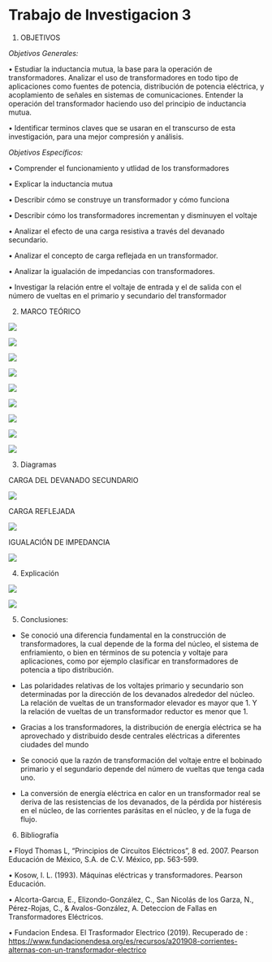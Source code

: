 # Trabajo de Investigacion 3

1. OBJETIVOS

_Objetivos Generales:_

• Estudiar la inductancia mutua, la base para la operación de transformadores. Analizar el uso de transformadores en todo tipo de aplicaciones como fuentes de potencia, distribución de potencia eléctrica, y acoplamiento de señales en sistemas de comunicaciones. Entender la operación del transformador haciendo uso del principio de inductancia mutua. 

• Identificar terminos claves que se usaran en el transcurso de esta investigación, para una mejor compresión y análisis. 

_Objetivos Específicos:_

• Comprender el funcionamiento y utlidad de los transformadores 

• Explicar la inductancia mutua
 
• Describir cómo se construye un transformador y cómo funciona

• Describir cómo los transformadores incrementan y disminuyen el voltaje

•	Analizar el efecto de una carga resistiva a través del devanado secundario.

•	Analizar el concepto de carga reflejada en un transformador.

•	Analizar la igualación de impedancias con transformadores.

• Investigar la relación entre el voltaje de entrada y el de salida con el número de vueltas en el
primario y secundario del transformador


2. MARCO TEÓRICO

![](img/marco1.1.jpg)

![](img/marco1.2.jpg)

![](img/marco1.3.jpg)

![](https://github.com/andressanttos/Trabajo-de-Investigacion-3/blob/main/img/MARCO%20TEORICO%204.png)

![](https://github.com/andressanttos/Trabajo-de-Investigacion-3/blob/main/img/MARCO%20TEORICO%205.png)

![](https://github.com/andressanttos/Trabajo-de-Investigacion-3/blob/main/img/MARCO%20TEORICO%206.png)

![](https://github.com/andressanttos/Trabajo-de-Investigacion-3/blob/main/img/MARCO%20TEORICO%207.png)

![](https://github.com/andressanttos/Trabajo-de-Investigacion-3/blob/main/img/MARCO%20TEORICO%208.png)

![](https://github.com/andressanttos/Trabajo-de-Investigacion-3/blob/main/img/MARCO%20TEORICO%209.png)

3. Diagramas

CARGA DEL DEVANADO SECUNDARIO

![](https://github.com/andressanttos/Trabajo-de-Investigacion-3/blob/main/img/diagrama%204.png)

CARGA REFLEJADA

![](https://github.com/andressanttos/Trabajo-de-Investigacion-3/blob/main/img/diagrama%205.png)

IGUALACIÓN DE IMPEDANCIA

![](https://github.com/andressanttos/Trabajo-de-Investigacion-3/blob/main/img/diagrama%206.png)


4. Explicación

![](https://github.com/andressanttos/Trabajo-de-Investigacion-3/blob/main/img/EJERCICIO1.png)

![](https://github.com/andressanttos/Trabajo-de-Investigacion-3/blob/main/img/EJERCICIO2.png)


5. Conclusiones:
  
-	Se conoció una diferencia fundamental en la construcción de transformadores, la cual depende de la forma del núcleo, el sistema de enfriamiento, o bien en términos de su potencia y voltaje para aplicaciones, como por ejemplo clasificar en transformadores de potencia a tipo distribución. 

-	Las polaridades relativas de los voltajes primario y secundario son determinadas por la dirección de los devanados alrededor del núcleo. La relación de vueltas de un transformador elevador es mayor que 1. Y la relación de vueltas de un transformador reductor es menor que 1.

-	Gracias a los transformadores, la distribución de energía eléctrica se ha aprovechado y distribuido desde centrales eléctricas a diferentes ciudades del mundo

-	Se conoció que la razón de transformación del voltaje entre el bobinado primario y el segundario depende del número de vueltas que tenga cada uno.

-	La conversión de energía eléctrica en calor en un transformador real se deriva de las resistencias de los devanados, de la pérdida por histéresis en el núcleo, de las corrientes parásitas en el núcleo, y de la fuga de flujo.


6. Bibliografía 

•	Floyd Thomas L, “Principios de Circuitos Eléctricos”, 8 ed. 2007. Pearson Educación de México, S.A. de C.V. México, pp. 563-599.

• Kosow, I. L. (1993). Máquinas eléctricas y transformadores. Pearson Educación.

• Alcorta-Garcıa, E., Elizondo-González, C., San Nicolás de los Garza, N., Pérez-Rojas, C., & Avalos-González, A. Deteccion de Fallas en Transformadores Eléctricos.

• Fundacion Endesa. El Trasformador Electrico (2019). Recuperado de : https://www.fundacionendesa.org/es/recursos/a201908-corrientes-alternas-con-un-transformador-electrico
